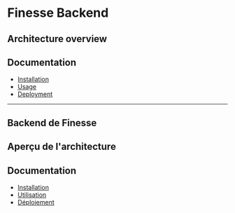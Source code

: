 # Finesse Backend

## Architecture overview

<!-- ![Alt text](docs/finesse-component-diagram.png "Finesse component diagram") -->
<!-- TODO -->

## Documentation

- [Installation](docs/INSTALLATION.md)
- [Usage](docs/USAGE.md)
- [Deployment](docs/DEPLOYMENT.md)

---

## Backend de Finesse

## Aperçu de l'architecture

<!-- ![Texte alternatif](docs/finesse-component-diagram.png "Diagramme des composants Finesse") -->
<!-- À FAIRE -->

## Documentation

- [Installation](docs/INSTALLATION.md)
- [Utilisation](docs/USAGE.md)
- [Déploiement](docs/DEPLOYMENT.md)
